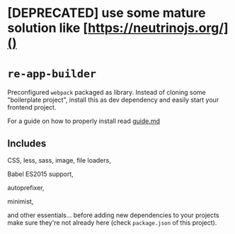 # [DEPRECATED] use some mature solution like [https://neutrinojs.org/]()

# `re-app-builder`

Preconfigured `webpack` packaged as library. 
Instead of cloning some "boilerplate project", install this as dev dependency and easily start
your frontend project. 

For a guide on how to properly install read [guide.md](guide.md)

## Includes

CSS, less, sass, image, file loaders,

Babel ES2015 support,

autoprefixer,

minimist,

and other essentials... before adding new dependencies to your projects make sure they're not already here (check `package.json` of this project).
